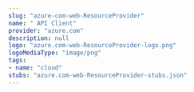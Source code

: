 ```yaml
---
slug: "azure-com-web-ResourceProvider"
name: " API Client"
provider: "azure.com"
description: null
logo: "azure.com-web-ResourceProvider-logo.png"
logoMediaType: "image/png"
tags:
- name: "cloud"
stubs: "azure.com-web-ResourceProvider-stubs.json"
---
```

